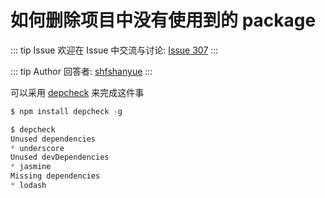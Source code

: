 # 如何删除项目中没有使用到的 package



::: tip Issue 
 欢迎在 Issue 中交流与讨论: [Issue 307](https://github.com/shfshanyue/Daily-Question/issues/307) 
:::

::: tip Author 
回答者: [shfshanyue](https://github.com/shfshanyue) 
:::

可以采用 [depcheck](https://github.com/depcheck/depcheck) 来完成这件事

``` js
$ npm install depcheck -g

$ depcheck
Unused dependencies
* underscore
Unused devDependencies
* jasmine
Missing dependencies
* lodash
```